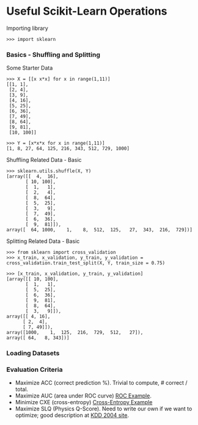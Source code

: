 # Useful Scikit-Learn Operations

Importing library

    >>> import sklearn

### Basics - Shuffling and Splitting

Some Starter Data

    >>> X = [[x x*x] for x in range(1,11)]
    [[1, 1],
     [2, 4],
     [3, 9],
     [4, 16],
     [5, 25],
     [6, 36],
     [7, 49],
     [8, 64],
     [9, 81],
     [10, 100]]

    >>> Y = [x*x*x for x in range(1,11)]
    [1, 8, 27, 64, 125, 216, 343, 512, 729, 1000]

Shuffling Related Data - Basic

    >>> sklearn.utils.shuffle(X, Y)
    [array([[  4,  16],
           [ 10, 100],
           [  1,   1],
           [  2,   4],
           [  8,  64],
           [  5,  25],
           [  3,   9],
           [  7,  49],
           [  6,  36],
           [  9,  81]]),
    array([  64, 1000,    1,    8,  512,  125,   27,  343,  216,  729])]

Splitting Related Data - Basic

    >>> from sklearn import cross_validation
    >>> x_train, x_validation, y_train, y_validation = cross_validation.train_test_split(X, Y, train_size = 0.75)
    
    >>> [x_train, x_validation, y_train, y_validation]
    [array([[ 10, 100],
           [  1,   1],
           [  5,  25],
           [  6,  36],
           [  9,  81],
           [  8,  64],
           [  3,   9]]),
    array([[ 4, 16],
          [ 2,  4],
          [ 7, 49]]),
    array([1000,    1,  125,  216,  729,  512,   27]),
    array([ 64,   8, 343])]

### Loading Datasets

### Evaluation Criteria

* Maximize ACC (correct prediction %). Trivial to compute, # correct / total.
* Maximize AUC (area under ROC curve) [ROC Example](http://scikit-learn.org/stable/auto_examples/plot_roc.html#example-plot-roc-py).
* Minimize CXE (cross-entropy) [Cross-Entropy Example](http://scikit-learn.org/stable/modules/generated/sklearn.metrics.log_loss.html)
* Maximize SLQ (Physics Q-Score). Need to write our own if we want to optimize; good description at [KDD 2004 site](http://osmot.cs.cornell.edu/kddcup/metrics.html).

